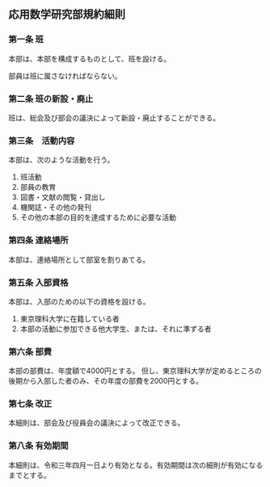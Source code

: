 ## 応用数学研究部規約細則

### 第一条 班

本部は、本部を構成するものとして、班を設ける。

部員は班に属さなければならない。

### 第二条 班の新設・廃止

班は、総会及び部会の議決によって新設・廃止することができる。

### 第三条　活動内容

本部は、次のような活動を行う。

1. 班活動
2. 部員の教育
3. 図書・文献の閲覧・貸出し
4. 機関誌・その他の発刊
5. その他の本部の目的を達成するために必要な活動

### 第四条 連絡場所

本部は、連絡場所として部室を割りあてる。

### 第五条 入部資格

本部は、入部のための以下の資格を設ける。

1. 東京理科大学に在籍している者
2. 本部の活動に参加できる他大学生、または、それに準ずる者

### 第六条 部費

本部の部費は、年度額で4000円とする。
但し、東京理科大学が定めるところの後期から入部した者のみ、その年度の部費を2000円とする。

### 第七条 改正

本細則は、部会及び役員会の議決によって改正できる。

### 第八条 有効期間

本細則は、令和三年四月一日より有効となる。有効期間は次の細則が有効になるまでとする。
